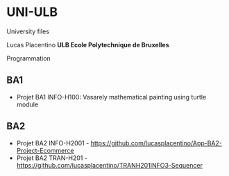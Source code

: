 # UNI-ULB
University files

Lucas Placentino
**ULB
Ecole Polytechnique de Bruxelles**

Programmation

## BA1
- Projet BA1 INFO-H100:
Vasarely mathematical painting using turtle module

## BA2
- Projet BA2 INFO-H2001 - https://github.com/lucasplacentino/App-BA2-Project-Ecommerce
- Projet BA2 TRAN-H201 - https://github.com/lucasplacentino/TRANH201INFO3-Sequencer
